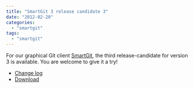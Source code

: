 ```yaml
---
title: "SmartGit 3 release candidate 3"
date: "2012-02-20"
categories: 
  - "smartgit"
tags: 
  - "smartgit"
---
```


For our graphical Git client [SmartGit](http://www.syntevo.com/smartgit/), the third release-candidate for version 3 is available. You are welcome to give it a try!

- [Change log](http://www.syntevo.com/smartgit/changelog-eap.txt)
- [Download](http://www.syntevo.com/smartgit/early-access.html)
[](http://www.syntevo.com/smartgit/early-access.html)

